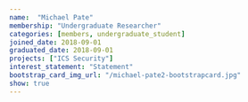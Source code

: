 ```yaml
---
name:  "Michael Pate"
membership: "Undergraduate Researcher"
categories: [members, undergraduate_student]
joined_date: 2018-09-01
graduated_date: 2018-09-01
projects: ["ICS Security"]
interest_statement: "Statement"
bootstrap_card_img_url: "/michael-pate2-bootstrapcard.jpg"
show: true
---
```

